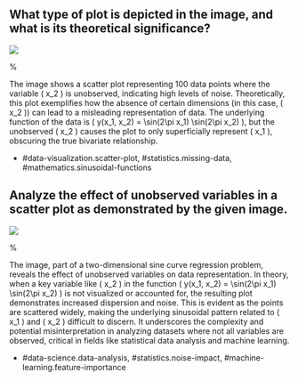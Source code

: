 ## What type of plot is depicted in the image, and what is its theoretical significance?

![](https://cdn.mathpix.com/cropped/2024_05_10_9d5d7b4dd8479033db17g-1.jpg?height=410&width=359&top_left_y=330&top_left_x=1242)

%

The image shows a scatter plot representing 100 data points where the variable \( x_2 \) is unobserved, indicating high levels of noise. Theoretically, this plot exemplifies how the absence of certain dimensions (in this case, \( x_2 \)) can lead to a misleading representation of data. The underlying function of the data is \( y(x_1, x_2) = \sin(2\pi x_1) \sin(2\pi x_2) \), but the unobserved \( x_2 \) causes the plot to only superficially represent \( x_1 \), obscuring the true bivariate relationship.

- #data-visualization.scatter-plot, #statistics.missing-data, #mathematics.sinusoidal-functions

## Analyze the effect of unobserved variables in a scatter plot as demonstrated by the given image.

![](https://cdn.mathpix.com/cropped/2024_05_10_9d5d7b4dd8479033db17g-1.jpg?height=410&width=359&top_left_y=330&top_left_x=1242)

%

The image, part of a two-dimensional sine curve regression problem, reveals the effect of unobserved variables on data representation. In theory, when a key variable like \( x_2 \) in the function \( y(x_1, x_2) = \sin(2\pi x_1) \sin(2\pi x_2) \) is not visualized or accounted for, the resulting plot demonstrates increased dispersion and noise. This is evident as the points are scattered widely, making the underlying sinusoidal pattern related to \( x_1 \) and \( x_2 \) difficult to discern. It underscores the complexity and potential misinterpretation in analyzing datasets where not all variables are observed, critical in fields like statistical data analysis and machine learning.

- #data-science.data-analysis, #statistics.noise-impact, #machine-learning.feature-importance